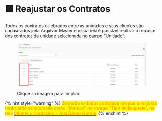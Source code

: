 # 🟩 Reajustar os Contratos

Todos os contratos celebrados entre as unidades e seus clientes são cadastrados pela Arquivar Master e nesta tela é possível realizar o reajuste dos contratos da unidade selecionada no campo “Unidade”. &#x20;

<figure><img src="../.gitbook/assets/faturamento2.png" alt=""><figcaption><p>Clique na imagem para ampliar.</p></figcaption></figure>

{% hint style="warning" %}
<mark style="color:orange;">**Só serão exibidos contratos em que o reajuste tenha sido selecionado como “Manual” no campo “Tipo de Reajuste”, na tela**</mark> [<mark style="color:orange;">**Cliente > Contratos > Aba Dados Gerais**</mark>](../cliente/contratos/aba-dados-gerais.md)<mark style="color:orange;">**.**</mark>
{% endhint %}
